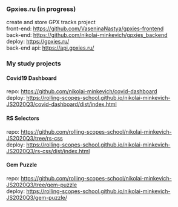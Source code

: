 ### Gpxies.ru (in progress)
create and store GPX tracks project  \
front-end: https://github.com/VaseninaNastya/gpxies-frontend \
back-end: https://github.com/nikolai-minkevich/gpxies_backend \
deploy: https://gpxies.ru/ \
back-end api: https://api.gpxies.ru/

### My study projects
#### Covid19 Dashboard
repo: https://github.com/nikolai-minkevich/covid-dashboard \
deploy: https://rolling-scopes-school.github.io/nikolai-minkevich-JS2020Q3/covid-dashboard/dist/index.html
#### RS Selectors
repo: https://github.com/rolling-scopes-school/nikolai-minkevich-JS2020Q3/tree/rs-css \
deploy: https://rolling-scopes-school.github.io/nikolai-minkevich-JS2020Q3/rs-css/dist/index.html
#### Gem Puzzle
repo: https://github.com/rolling-scopes-school/nikolai-minkevich-JS2020Q3/tree/gem-puzzle \
deploy: https://rolling-scopes-school.github.io/nikolai-minkevich-JS2020Q3/gem-puzzle/
